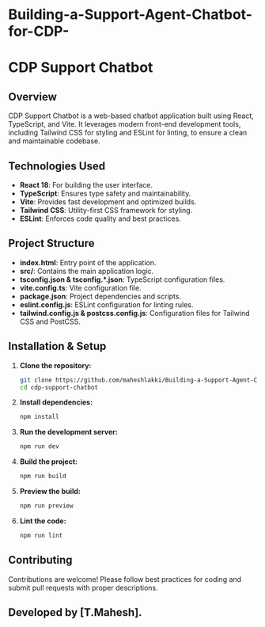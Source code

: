 # Building-a-Support-Agent-Chatbot-for-CDP-
# CDP Support Chatbot

## Overview
CDP Support Chatbot is a web-based chatbot application built using React, TypeScript, and Vite. It leverages modern front-end development tools, including Tailwind CSS for styling and ESLint for linting, to ensure a clean and maintainable codebase.

## Technologies Used
- **React 18**: For building the user interface.
- **TypeScript**: Ensures type safety and maintainability.
- **Vite**: Provides fast development and optimized builds.
- **Tailwind CSS**: Utility-first CSS framework for styling.
- **ESLint**: Enforces code quality and best practices.

## Project Structure
- **index.html**: Entry point of the application.
- **src/**: Contains the main application logic.
- **tsconfig.json & tsconfig.*.json**: TypeScript configuration files.
- **vite.config.ts**: Vite configuration file.
- **package.json**: Project dependencies and scripts.
- **eslint.config.js**: ESLint configuration for linting rules.
- **tailwind.config.js & postcss.config.js**: Configuration files for Tailwind CSS and PostCSS.

## Installation & Setup
1. **Clone the repository:**
   ```sh
   git clone https://github.com/maheshlakki/Building-a-Support-Agent-Chatbot-for-CDP-.git
   cd cdp-support-chatbot
   ```
2. **Install dependencies:**
   ```sh
   npm install
   ```
3. **Run the development server:**
   ```sh
   npm run dev
   ```
4. **Build the project:**
   ```sh
   npm run build
   ```
5. **Preview the build:**
   ```sh
   npm run preview
   ```
6. **Lint the code:**
   ```sh
   npm run lint
   ```

## Contributing
Contributions are welcome! Please follow best practices for coding and submit pull requests with proper descriptions.

## Developed by [T.Mahesh].
